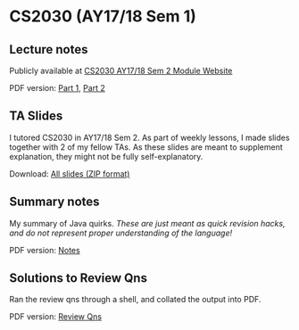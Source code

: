 # CS2030 (AY17/18 Sem 1)

## Lecture notes
Publicly available at [CS2030 AY17/18 Sem 2 Module Website](https://nus-cs2030.github.io/1718-s2/)

PDF version: [Part 1](https://github.com/sijie123/nus_public/blob/master/cs2030/lecture_notes_part_1.pdf), [Part 2](https://github.com/sijie123/nus_public/blob/master/cs2030/lecture_notes_part_2.pdf)

## TA Slides
I tutored CS2030 in AY17/18 Sem 2. As part of weekly lessons, I made slides together with 2 of my fellow TAs. As these slides are meant to supplement explanation, they might not be fully self-explanatory.

Download: [All slides (ZIP format)](https://github.com/sijie123/nus_public/blob/master/cs2030/ta_slides.zip)

## Summary notes 

My summary of Java quirks. _These are just meant as quick revision hacks, and do not represent proper understanding of the language!_

PDF version: [Notes](https://github.com/sijie123/nus_public/blob/master/cs2030/sijie_notes.pdf)

## Solutions to Review Qns
Ran the review qns through a shell, and collated the output into PDF.

PDF version: [Review Qns](https://github.com/sijie123/nus_public/blob/master/cs2030/review_qns.pdf)